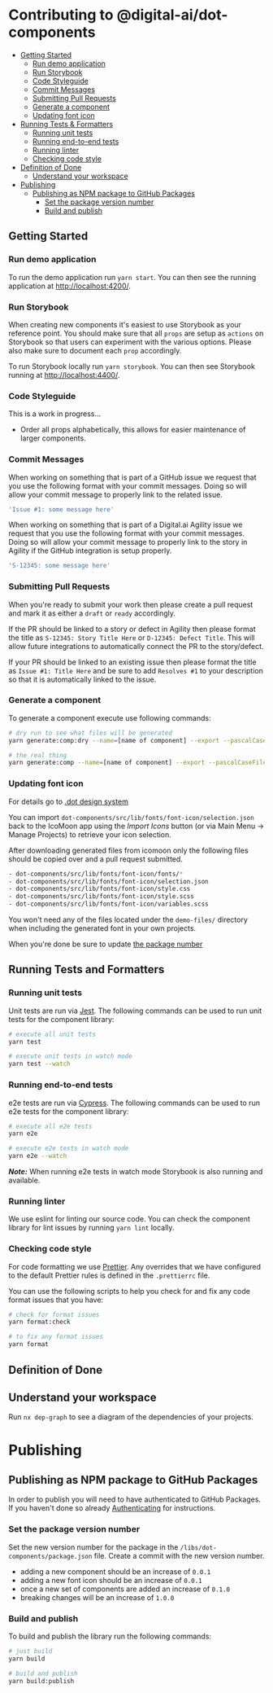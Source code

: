 # Contributing to @digital-ai/dot-components

- [Getting Started](#getting-started)
  - [Run demo application](#run-demo-application)
  - [Run Storybook](#run-storybook)
  - [Code Styleguide](#code-styleguide)
  - [Commit Messages](#commit-messages)
  - [Submitting Pull Requests](#submitting-pull-requests)
  - [Generate a component](#generate-a-component)
  - [Updating font icon](#updating-font-icon)
- [Running Tests & Formatters](#running-tests-and-formatters)
  - [Running unit tests](#running-unit-tests)
  - [Running end-to-end tests](#running-end-to-end-tests)
  - [Running linter](#running-linter)
  - [Checking code style](#checking-code-style)
- [Definition of Done](#definition-of-done)
  - [Understand your workspace](#understand-your-workspace)
- [Publishing](#publishing)
  - [Publishing as NPM package to GitHub Packages](#publishing-as-npm-package-to-github-packages)
    - [Set the package version number](#set-the-package-version-number)
    - [Build and publish](#build-and-publish)

## Getting Started

### Run demo application

To run the demo application run `yarn start`. You can then see the running application at <http://localhost:4200/>.

### Run Storybook

When creating new components it's easiest to use Storybook as your reference point. You should make sure that all `props` are setup as `actions` on Storybook so that users can experiment with the various options. Please also make sure to document each `prop` accordingly.

To run Storybook locally run `yarn storybook`. You can then see Storybook running at <http://localhost:4400/>.

### Code Styleguide

This is a work in progress...

- Order all props alphabetically, this allows for easier maintenance of larger components.

### Commit Messages

When working on something that is part of a GitHub issue we request that you use the following format with your commit messages. Doing so will allow your commit message to properly link to the related issue.

```sh
'Issue #1: some message here'
```

When working on something that is part of a Digital.ai Agility issue we request that you use the following format with your commit messages. Doing so will allow your commit message to properly link to the story in Agility if the GitHub integration is setup properly.

```sh
'S-12345: some message here'
```

### Submitting Pull Requests

When you're ready to submit your work then please create a pull request and mark it as either a `draft` or `ready` accordingly.

If the PR should be linked to a story or defect in Agility then please format the title as `S-12345: Story Title Here` or `D-12345: Defect Title`. This will allow future integrations to automatically connect the PR to the story/defect.

If your PR should be linked to an existing issue then please format the title as `Issue #1: Title Here` and be sure to add `Resolves #1` to your description so that it is automatically linked to the issue.

### Generate a component

To generate a component execute use following commands:

```sh
# dry run to see what files will be generated
yarn generate:comp:dry --name=[name of component] --export --pascalCaseFiles

# the real thing
yarn generate:comp --name=[name of component] --export --pascalCaseFiles
```

### Updating font icon

For details go to [.dot design system](https://zeroheight.com/4a9ac476a/p/13a447-icons/t/36e685)

You can import `dot-components/src/lib/fonts/font-icon/selection.json` back to the IcoMoon app using the _Import Icons_ button (or via Main Menu → Manage Projects) to retrieve your icon selection.

After downloading generated files from icomoon only the following files should be copied over and a pull request submitted.

```sh
- dot-components/src/lib/fonts/font-icon/fonts/*
- dot-components/src/lib/fonts/font-icon/selection.json
- dot-components/src/lib/fonts/font-icon/style.css
- dot-components/src/lib/fonts/font-icon/style.scss
- dot-components/src/lib/fonts/font-icon/variables.scss
```

You won't need any of the files located under the `demo-files/` directory when including the generated font in your own projects.

When you're done be sure to update [the package number](#set-the-package-version-number)

## Running Tests and Formatters

### Running unit tests

Unit tests are run via [Jest](https://jestjs.io). The following commands can be used to run unit tests for the component library:

```sh
# execute all unit tests
yarn test

# execute unit tests in watch mode
yarn test --watch
```

### Running end-to-end tests

e2e tests are run via [Cypress](https://www.cypress.io/). The following commands can be used to run e2e tests for the component library:

```sh
# execute all e2e tests
yarn e2e

# execute e2e tests in watch mode
yarn e2e --watch
```

**_Note:_** When running e2e tests in watch mode Storybook is also running and available.

### Running linter

We use eslint for linting our source code. You can check the component library for lint issues by running `yarn lint` locally.

### Checking code style

For code formatting we use [Prettier](https://prettier.io/). Any overrides that we have configured to the default Prettier rules is defined in the `.prettierrc` file.

You can use the following scripts to help you check for and fix any code format issues that you have:

```sh
# check for format issues
yarn format:check

# to fix any format issues
yarn format
```

## Definition of Done

## Understand your workspace

Run `nx dep-graph` to see a diagram of the dependencies of your projects.

# Publishing

## Publishing as NPM package to GitHub Packages

In order to publish you will need to have authenticated to GitHub Packages. If you haven't done so already [Authenticating](/README.md) for instructions.

### Set the package version number

<!-- TODO: come up with a better and more consistent way of setting the version number -->

Set the new version number for the package in the `/libs/dot-components/package.json` file. Create a commit with the new version number.

- adding a new component should be an increase of `0.0.1`
- adding a new font icon should be an increase of `0.0.1`
- once a new set of components are added an increase of `0.1.0`
- breaking changes will be an increase of `1.0.0`

### Build and publish

To build and publish the library run the following commands:

```sh
# just build
yarn build

# build and publish
yarn build:publish
```
